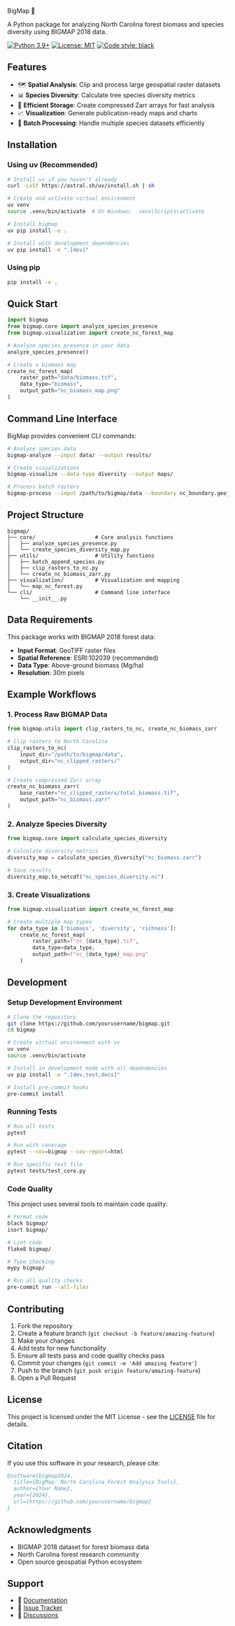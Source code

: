 BigMap 🌲

A Python package for analyzing North Carolina forest biomass and species diversity using BIGMAP 2018 data.

[![Python 3.9+](https://img.shields.io/badge/python-3.9+-blue.svg)](https://www.python.org/downloads/)
[![License: MIT](https://img.shields.io/badge/License-MIT-yellow.svg)](https://opensource.org/licenses/MIT)
[![Code style: black](https://img.shields.io/badge/code%20style-black-000000.svg)](https://github.com/psf/black)

## Features

- 🗺️ **Spatial Analysis**: Clip and process large geospatial raster datasets
- 📊 **Species Diversity**: Calculate tree species diversity metrics
- 💾 **Efficient Storage**: Create compressed Zarr arrays for fast analysis
- 📈 **Visualization**: Generate publication-ready maps and charts
- 🔧 **Batch Processing**: Handle multiple species datasets efficiently

## Installation

### Using uv (Recommended)

```bash
# Install uv if you haven't already
curl -LsSf https://astral.sh/uv/install.sh | sh

# Create and activate virtual environment
uv venv
source .venv/bin/activate  # On Windows: .venv\Scripts\activate

# Install bigmap
uv pip install -e .

# Install with development dependencies
uv pip install -e ".[dev]"
```

### Using pip

```bash
pip install -e .
```

## Quick Start

```python
import bigmap
from bigmap.core import analyze_species_presence
from bigmap.visualization import create_nc_forest_map

# Analyze species presence in your data
analyze_species_presence()

# Create a biomass map
create_nc_forest_map(
    raster_path="data/biomass.tif",
    data_type="biomass",
    output_path="nc_biomass_map.png"
)
```

## Command Line Interface

BigMap provides convenient CLI commands:

```bash
# Analyze species data
bigmap-analyze --input data/ --output results/

# Create visualizations
bigmap-visualize --data-type diversity --output maps/

# Process batch rasters
bigmap-process --input /path/to/bigmap/data --boundary nc_boundary.geojson
```

## Project Structure

```
bigmap/
├── core/                   # Core analysis functions
│   ├── analyze_species_presence.py
│   └── create_species_diversity_map.py
├── utils/                  # Utility functions
│   ├── batch_append_species.py
│   ├── clip_rasters_to_nc.py
│   └── create_nc_biomass_zarr.py
├── visualization/          # Visualization and mapping
│   └── map_nc_forest.py
└── cli/                    # Command line interface
    └── __init__.py
```

## Data Requirements

This package works with BIGMAP 2018 forest data:

- **Input Format**: GeoTIFF raster files
- **Spatial Reference**: ESRI:102039 (recommended)
- **Data Type**: Above-ground biomass (Mg/ha)
- **Resolution**: 30m pixels

## Example Workflows

### 1. Process Raw BIGMAP Data

```python
from bigmap.utils import clip_rasters_to_nc, create_nc_biomass_zarr

# Clip rasters to North Carolina
clip_rasters_to_nc(
    input_dir="/path/to/bigmap/data",
    output_dir="nc_clipped_rasters/"
)

# Create compressed Zarr array
create_nc_biomass_zarr(
    base_raster="nc_clipped_rasters/total_biomass.tif",
    output_path="nc_biomass.zarr"
)
```

### 2. Analyze Species Diversity

```python
from bigmap.core import calculate_species_diversity

# Calculate diversity metrics
diversity_map = calculate_species_diversity("nc_biomass.zarr")

# Save results
diversity_map.to_netcdf("nc_species_diversity.nc")
```

### 3. Create Visualizations

```python
from bigmap.visualization import create_nc_forest_map

# Create multiple map types
for data_type in ['biomass', 'diversity', 'richness']:
    create_nc_forest_map(
        raster_path=f"nc_{data_type}.tif",
        data_type=data_type,
        output_path=f"nc_{data_type}_map.png"
    )
```

## Development

### Setup Development Environment

```bash
# Clone the repository
git clone https://github.com/yourusername/bigmap.git
cd bigmap

# Create virtual environment with uv
uv venv
source .venv/bin/activate

# Install in development mode with all dependencies
uv pip install -e ".[dev,test,docs]"

# Install pre-commit hooks
pre-commit install
```

### Running Tests

```bash
# Run all tests
pytest

# Run with coverage
pytest --cov=bigmap --cov-report=html

# Run specific test file
pytest tests/test_core.py
```

### Code Quality

This project uses several tools to maintain code quality:

```bash
# Format code
black bigmap/
isort bigmap/

# Lint code
flake8 bigmap/

# Type checking
mypy bigmap/

# Run all quality checks
pre-commit run --all-files
```

## Contributing

1. Fork the repository
2. Create a feature branch (`git checkout -b feature/amazing-feature`)
3. Make your changes
4. Add tests for new functionality
5. Ensure all tests pass and code quality checks pass
6. Commit your changes (`git commit -m 'Add amazing feature'`)
7. Push to the branch (`git push origin feature/amazing-feature`)
8. Open a Pull Request

## License

This project is licensed under the MIT License - see the [LICENSE](LICENSE) file for details.

## Citation

If you use this software in your research, please cite:

```bibtex
@software{bigmap2024,
  title={BigMap: North Carolina Forest Analysis Tools},
  author={Your Name},
  year={2024},
  url={https://github.com/yourusername/bigmap}
}
```

## Acknowledgments

- BIGMAP 2018 dataset for forest biomass data
- North Carolina forest research community
- Open source geospatial Python ecosystem

## Support

- 📖 [Documentation](https://bigmap.readthedocs.io/)
- 🐛 [Issue Tracker](https://github.com/yourusername/bigmap/issues)
- 💬 [Discussions](https://github.com/yourusername/bigmap/discussions)
